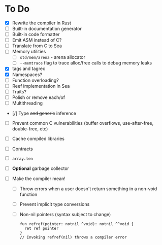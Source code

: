 # To Do

- [x] Rewrite the compiler in Rust
- [ ] Built-in documentation generator
- [ ] Built-in code formatter
- [ ] Emit ASM instead of C?
- [ ] Translate from C to Sea
- [ ] Memory utilities
  - [ ] `std/mem/arena` - arena allocator
  - [ ] `--memtrace` flag to trace alloc/free calls to debug memory leaks
- [x] tags and tagrec
- [x] Namespaces?
- [ ] Function overloading?
- [ ] Reef implementation in Sea
- [ ] Traits?
- [ ] Polish or remove each/of
- [ ] Multithreading
- [/] Type ~~and generic~~ inference
- [ ] Prevent common C vulnerabilities (buffer overflows, use-after-free, double-free, etc)
- [ ] Cache compiled libraries
- [ ] Contracts
- [ ] `array.len`
- [ ] **Optional** garbage collector

- [ ] Make the compiler mean!

  - [ ] Throw errors when a user doesn't return something in a non-void function
  - [ ] Prevent implicit type conversions
  - [ ] Non-nil pointers (syntax subject to change)

    ```sea
    fun refref(pointer: notnil ^void): notnil ^^void {
      ret ref pointer
    }
    // Invoking refref(nil) throws a compiler error
    ```
